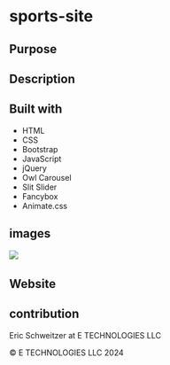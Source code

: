 # sports-site

## Purpose



## Description



## Built with

* HTML
* CSS
* Bootstrap
* JavaScript
* jQuery
* Owl Carousel
* Slit Slider
* Fancybox 
* Animate.css


## images

![](/img)
![]()
![]()
![]()
![]()


## Website
  

## contribution
Eric Schweitzer at E TECHNOLOGIES LLC

&copy; E TECHNOLOGIES LLC 2024


<!-- TO DO  -->


<!-- home page needs brief about us section and link to about us page  -->
<!-- home page needs to be featured articles. its too much right now. I most likely wont have that many articles -->
<!-- favicon and use AI for logo -->
<!-- add wow animation? data-aos="fade-up" data-aos-delay="0" looks to be the same basic thing as wow on about me section-->
<!-- use side sections for links to bball/baseball reference and other useful sites education is important and links to resources-->
<!-- buy template https://untree.co/license/  as long as comments and forms work -->
<!-- need images stock? -->

<!--  -->
<!--  -->
<!--  -->
<!--  -->

<!-- THINGS TO THINK ABOUT -->

<!-- home page orginization -->
<!--  need to think of clever way to get writers/and how to make site different-->
<!--  ask tiktokers to write something, pitch it as a way to get discovered and grow their brand-->

<!-- NAMES on notes -->
<!-- antisports, rebel, anti-, unofficial,  media -->
<!--  a play on rage against the machime -->
<!--  voice of the unheard-->
<!--  -the minority reporter->
<!--  rage against the mothership(espn)-->
<!--  -->
<!--  -->

<!-- NEED TO REMEMBER -->
<!--  work on header...header done for now****** footer on home page then transfer-->
<!--  -->
<!--  -->
<!--  -->
<!--  -->


<!-- Icon attribute  -->
<!-- have not used yet -->
<!-- <a href="https://www.freepik.com/icon/american-football_2700012#fromView=search&page=1&position=35&uuid=0f39eed9-6439-42a6-83fa-d51d04fe93ed">Icon by Freepik</a>  -->
<!-- <a href="https://www.freepik.com/search">Icon by Freepik</a> -->



